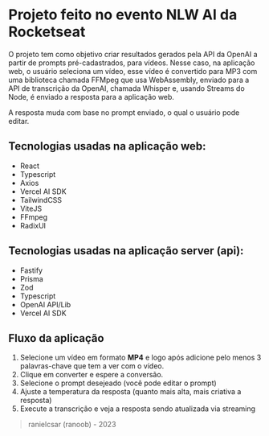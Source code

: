# Projeto feito no evento NLW AI da Rocketseat 

O projeto tem como objetivo criar resultados gerados pela API da OpenAI a partir de prompts pré-cadastrados, para vídeos.
Nesse caso, na aplicação web, o usuário seleciona um vídeo, esse vídeo é convertido para MP3 com uma biblioteca chamada FFMpeg que usa WebAssembly, enviado para a API
de transcrição da OpenAI, chamada Whisper e, usando Streams do Node, é enviado a resposta para a aplicação web.

A resposta muda com base no prompt enviado, o qual o usuário pode editar.

## Tecnologias usadas na aplicação web:
  - React
  - Typescript
  - Axios
  - Vercel AI SDK
  - TailwindCSS
  - ViteJS
  - FFmpeg
  - RadixUI

## Tecnologias usadas na aplicação server (api):
- Fastify
- Prisma
- Zod
- Typescript
- OpenAI API/Lib
- Vercel AI SDK

## Fluxo da aplicação

1. Selecione um vídeo em formato **MP4** e logo após adicione pelo menos 3 palavras-chave que tem a ver com o vídeo.
2. Clique em converter e espere a conversão.
3. Selecione o prompt desejeado (você pode editar o prompt)
4. Ajuste a temperatura da resposta (quanto mais alta, mais criativa a resposta)
5. Execute a transcrição e veja a resposta sendo atualizada via streaming

> ranielcsar (ranoob) - 2023
